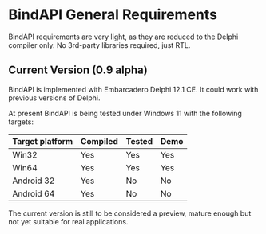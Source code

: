 # BindAPI General Requirements

BindAPI requirements are very light, as they are reduced to the Delphi compiler only. No 3rd-party libraries required, just RTL. 

## Current Version (0.9 alpha)

BindAPI is implemented with Embarcadero Delphi 12.1 CE. It could work with previous versions of Delphi.

At present BindAPI is being tested under Windows 11 with the following targets:

| Target platform | Compiled   | Tested      | Demo       |
| --------------- | ---------- | ----------- |----------- |
| Win32           | Yes        | Yes         | Yes        |
| Win64           | Yes        | Yes         | Yes        |
| Android 32      | Yes        | No          | No         |
| Android 64      | Yes        | No          | No         |

The current version is still to be considered a preview, mature enough but not yet suitable for real applications.

